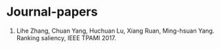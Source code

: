 # Journal-papers
1.	Lihe Zhang, Chuan Yang, Huchuan Lu, Xiang Ruan, Ming-hsuan Yang. Ranking saliency, IEEE TPAMI 2017.
